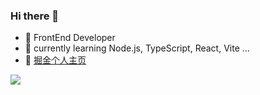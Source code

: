 ### Hi there 👋

- 🔭 FrontEnd Developer
- 🌱 currently learning Node.js, TypeScript, React, Vite ...
- 🥇 [掘金个人主页](https://juejin.cn/user/4063433943168343)

<img align="left" src="https://github-readme-stats.vercel.app/api?username=GuanyuChen&show_icons=true&icon_color=CE1D2D&text_color=718096&bg_color=ffffff&hide_title=true" />

